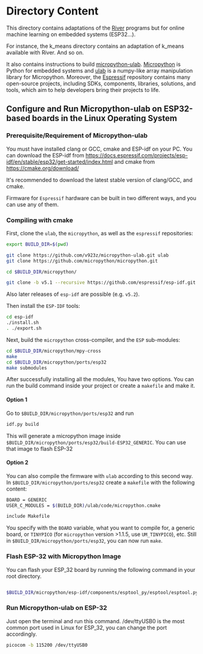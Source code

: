 # Directory Content

This directory contains adaptations of the [River](https://github.com/online-ml/river) programs but for online machine learning on embedded systems (ESP32...).

For instance, the k_means directory contains an adaptation of k_means available with River. And so on.

It also contains instructions to build [micropython-ulab](https://micropython-ulab.readthedocs.io/en/latest/). [Micropython](https://micropython.org/) is Python for embedded systems and [ulab](https://github.com/v923z/micropython-ulab) is a numpy-like array manipulation library for Micropython. Moreover, the [Espressif](https://github.com/espressif/) repository contains many open-source projects, including SDKs, components, libraries, solutions, and tools, which aim to help developers bring their projects to life.

## Configure and Run Micropython-ulab on ESP32-based boards in the Linux Operating System

### Prerequisite/Requirement of Micropython-ulab

You must have installed clang or GCC, cmake and ESP-idf on your PC. You can download the ESP-idf from https://docs.espressif.com/projects/esp-idf/en/stable/esp32/get-started/index.html and cmake from https://cmake.org/download/

It's recommended to download the latest stable version of clang/GCC, and cmake. 

Firmware for `Espressif` hardware can be built in two different ways, and you can use any of them.

### Compiling with cmake

First, clone the `ulab`, the `micropython`, as well as the `espressif` repositories:

```bash
export BUILD_DIR=$(pwd)

git clone https://github.com/v923z/micropython-ulab.git ulab
git clone https://github.com/micropython/micropython.git

cd $BUILD_DIR/micropython/

git clone -b v5.1 --recursive https://github.com/espressif/esp-idf.git

```
Also later releases of `esp-idf` are possible (e.g. `v5.2`).

Then install the `ESP-IDF` tools:

```bash
cd esp-idf
./install.sh
. ./export.sh
```

Next, build the `micropython` cross-compiler, and the `ESP` sub-modules:

```bash
cd $BUILD_DIR/micropython/mpy-cross
make
cd $BUILD_DIR/micropython/ports/esp32
make submodules
```
After successfully installing all the modules, You have two options. You can run the build command inside your project or create a `makefile` and make it.

#### Option 1
Go to `$BUILD_DIR/micropython/ports/esp32` and run 
```bash
idf.py build
```
This will generate a micropython image inside `$BUILD_DIR/micropython/ports/esp32/build-ESP32_GENERIC`. You can use that image to flash ESP-32

#### Option 2
You can also compile the firmware with `ulab` according to this second way. In `$BUILD_DIR/micropython/ports/esp32` create a `makefile` with the following content:
```bash
BOARD = GENERIC
USER_C_MODULES = $(BUILD_DIR)/ulab/code/micropython.cmake

include Makefile
```
You specify with the `BOARD` variable, what you want to compile for, a generic board, or `TINYPICO` (for `micropython` version >1.1.5, use `UM_TINYPICO`), etc. Still in `$BUILD_DIR/micropython/ports/esp32`, you can now run `make`.

### Flash ESP-32 with Micropython Image
You can flash your ESP_32 board by running the following command in your root directory.
```bash

$BUILD_DIR/micropython/esp-idf/components/esptool_py/esptool/esptool.py -p /dev/ttyUSB0 -b 460800 --before default_reset --after hard_reset --chip esp32  write_flash --flash_mode dio --flash_size 4MB --flash_freq 40m 0x1000 $BUILD_DIR/micropython/ports/esp32/build-ESP32_GENERIC/bootloader/bootloader.bin 0x8000 $BUILD_DIR/micropython/ports/esp32/build-ESP32_GENERIC/partition_table/partition-table.bin 0x10000 $BUILD_DIR/micropython/ports/esp32/build-ESP32_GENERIC/micropython.bin
```

### Run Micropython-ulab on ESP-32
Just open the terminal and run this command. /dev/ttyUSB0 is the most common port used in Linux for ESP_32, you can change the port accordingly.
```bash
picocom -b 115200 /dev/ttyUSB0
```

